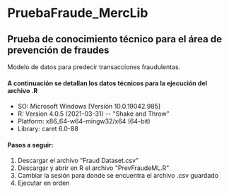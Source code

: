 # PruebaFraude_MercLib
## Prueba de conocimiento técnico para el área de prevención de fraudes
Modelo de datos para predecir transacciones fraudulentas.

#### A continuación se detallan los datos técnicos para la ejecución del archivo .R
- SO: Microsoft Windows [Versión 10.0.19042.985] 
- R: Version 4.0.5 (2021-03-31) -- "Shake and Throw" 
- Platform: x86_64-w64-mingw32/x64 (64-bit)
- Library: caret 6.0-88

#### Pasos a seguir:
1. Descargar el archivo "Fraud Dataset.csv"
2. Descargar y abrir en R el archivo "PrevFraudeML.R"
3. Cambiar la sesión para donde se encuentra el archivo .csv guardado
4. Ejecutar en orden
